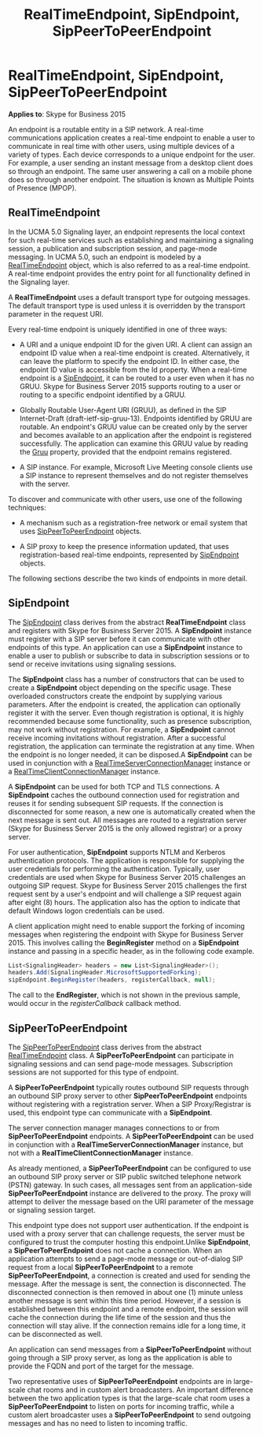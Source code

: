 ﻿---
title: RealTimeEndpoint, SipEndpoint, SipPeerToPeerEndpoint
TOCTitle: RealTimeEndpoint, SipEndpoint, SipPeerToPeerEndpoint
ms:assetid: 4d8dea46-c93a-4ea9-b800-a578c0eb9fd7
ms:mtpsurl: https://msdn.microsoft.com/en-us/library/Dn466055(v=office.16)
ms:contentKeyID: 65239987
ms.date: 07/27/2015
mtps_version: v=office.16
dev_langs:
- csharp
---

# RealTimeEndpoint, SipEndpoint, SipPeerToPeerEndpoint


**Applies to**: Skype for Business 2015

 

An endpoint is a routable entity in a SIP network. A real-time communications application creates a real-time endpoint to enable a user to communicate in real time with other users, using multiple devices of a variety of types. Each device corresponds to a unique endpoint for the user. For example, a user sending an instant message from a desktop client does so through an endpoint. The same user answering a call on a mobile phone does so through another endpoint. The situation is known as Multiple Points of Presence (MPOP).

## RealTimeEndpoint

In the UCMA 5.0 Signaling layer, an endpoint represents the local context for such real-time services such as establishing and maintaining a signaling session, a publication and subscription session, and page-mode messaging. In UCMA 5.0, such an endpoint is modeled by a [RealTimeEndpoint](https://msdn.microsoft.com/en-us/library/hh366081\(v=office.16\)) object, which is also referred to as a real-time endpoint. A real-time endpoint provides the entry point for all functionality defined in the Signaling layer.

A **RealTimeEndpoint** uses a default transport type for outgoing messages. The default transport type is used unless it is overridden by the transport parameter in the request URI.

Every real-time endpoint is uniquely identified in one of three ways:

  - A URI and a unique endpoint ID for the given URI. A client can assign an endpoint ID value when a real-time endpoint is created. Alternatively, it can leave the platform to specify the endpoint ID. In either case, the endpoint ID value is accessible from the Id property. When a real-time endpoint is a [SipEndpoint](https://msdn.microsoft.com/en-us/library/hh348350\(v=office.16\)), it can be routed to a user even when it has no GRUU. Skype for Business Server 2015 supports routing to a user or routing to a specific endpoint identified by a GRUU.

  - Globally Routable User-Agent URI (GRUU), as defined in the SIP Internet-Draft (draft-ietf-sip-gruu-13). Endpoints identified by GRUU are routable. An endpoint's GRUU value can be created only by the server and becomes available to an application after the endpoint is registered successfully. The application can examine this GRUU value by reading the [Gruu](https://msdn.microsoft.com/en-us/library/hh382641\(v=office.16\)) property, provided that the endpoint remains registered.

  - A SIP instance. For example, Microsoft Live Meeting console clients use a SIP instance to represent themselves and do not register themselves with the server.

To discover and communicate with other users, use one of the following techniques:

  - A mechanism such as a registration-free network or email system that uses [SipPeerToPeerEndpoint](https://msdn.microsoft.com/en-us/library/hh161884\(v=office.16\)) objects.

  - A SIP proxy to keep the presence information updated, that uses registration-based real-time endpoints, represented by [SipEndpoint](https://msdn.microsoft.com/en-us/library/hh348350\(v=office.16\)) objects.

The following sections describe the two kinds of endpoints in more detail.

## SipEndpoint

The [SipEndpoint](https://msdn.microsoft.com/en-us/library/hh348350\(v=office.16\)) class derives from the abstract **RealTimeEndpoint** class and registers with Skype for Business Server 2015. A **SipEndpoint** instance must register with a SIP server before it can communicate with other endpoints of this type. An application can use a **SipEndpoint** instance to enable a user to publish or subscribe to data in subscription sessions or to send or receive invitations using signaling sessions.

The **SipEndpoint** class has a number of constructors that can be used to create a **SipEndpoint** object depending on the specific usage. These overloaded constructors create the endpoint by supplying various parameters. After the endpoint is created, the application can optionally register it with the server. Even though registration is optional, it is highly recommended because some functionality, such as presence subscription, may not work without registration. For example, a **SipEndpoint** cannot receive incoming invitations without registration. After a successful registration, the application can terminate the registration at any time. When the endpoint is no longer needed, it can be disposed.A **SipEndpoint** can be used in conjunction with a [RealTimeServerConnectionManager](https://msdn.microsoft.com/en-us/library/hh383452\(v=office.16\)) instance or a [RealTimeClientConnectionManager](https://msdn.microsoft.com/en-us/library/hh382693\(v=office.16\)) instance.

A **SipEndpoint** can be used for both TCP and TLS connections. A **SipEndpoint** caches the outbound connection used for registration and reuses it for sending subsequent SIP requests. If the connection is disconnected for some reason, a new one is automatically created when the next message is sent out. All messages are routed to a registration server (Skype for Business Server 2015 is the only allowed registrar) or a proxy server.

For user authentication, **SipEndpoint** supports NTLM and Kerberos authentication protocols. The application is responsible for supplying the user credentials for performing the authentication. Typically, user credentials are used when Skype for Business Server 2015 challenges an outgoing SIP request. Skype for Business Server 2015 challenges the first request sent by a user's endpoint and will challenge a SIP request again after eight (8) hours. The application also has the option to indicate that default Windows logon credentials can be used.

A client application might need to enable support the forking of incoming messages when registering the endpoint with Skype for Business Server 2015. This involves calling the **BeginRegister** method on a **SipEndpoint** instance and passing in a specific header, as in the following code example.

```csharp
List<SignalingHeader> headers = new List<SignalingHeader>();
headers.Add(SignalingHeader.MicrosoftSupportedForking);
sipEndpoint.BeginRegister(headers, registerCallback, null);
```

The call to the **EndRegister**, which is not shown in the previous sample, would occur in the *registerCallback* callback method.

## SipPeerToPeerEndpoint

The [SipPeerToPeerEndpoint](https://msdn.microsoft.com/en-us/library/hh161884\(v=office.16\)) class derives from the abstract [RealTimeEndpoint](https://msdn.microsoft.com/en-us/library/hh366081\(v=office.16\)) class. A **SipPeerToPeerEndpoint** can participate in signaling sessions and can send page-mode messages. Subscription sessions are not supported for this type of endpoint.

A **SipPeerToPeerEndpoint** typically routes outbound SIP requests through an outbound SIP proxy server to other **SipPeerToPeerEndpoint** endpoints without registering with a registration server. When a SIP Proxy/Registrar is used, this endpoint type can communicate with a **SipEndpoint**.

The server connection manager manages connections to or from **SipPeerToPeerEndpoint** endpoints. A **SipPeerToPeerEndpoint** can be used in conjunction with a **RealTimeServerConnectionManager** instance, but not with a **RealTimeClientConnectionManager** instance.

As already mentioned, a **SipPeerToPeerEndpoint** can be configured to use an outbound SIP proxy server or SIP public switched telephone network (PSTN) gateway. In such cases, all messages sent from an application-side **SipPeerToPeerEndpoint** instance are delivered to the proxy. The proxy will attempt to deliver the message based on the URI parameter of the message or signaling session target.

This endpoint type does not support user authentication. If the endpoint is used with a proxy server that can challenge requests, the server must be configured to trust the computer hosting this endpoint.Unlike **SipEndpoint**, a **SipPeerToPeerEndpoint** does not cache a connection. When an application attempts to send a page-mode message or out-of-dialog SIP request from a local **SipPeerToPeerEndpoint** to a remote **SipPeerToPeerEndpoint**, a connection is created and used for sending the message. After the message is sent, the connection is disconnected. The disconnected connection is then removed in about one (1) minute unless another message is sent within this time period. However, if a session is established between this endpoint and a remote endpoint, the session will cache the connection during the life time of the session and thus the connection will stay alive. If the connection remains idle for a long time, it can be disconnected as well.

An application can send messages from a **SipPeerToPeerEndpoint** without going through a SIP proxy server, as long as the application is able to provide the FQDN and port of the target for the message.

Two representative uses of **SipPeerToPeerEndpoint** endpoints are in large-scale chat rooms and in custom alert broadcasters. An important difference between the two application types is that the large-scale chat room uses a **SipPeerToPeerEndpoint** to listen on ports for incoming traffic, while a custom alert broadcaster uses a **SipPeerToPeerEndpoint** to send outgoing messages and has no need to listen to incoming traffic.


